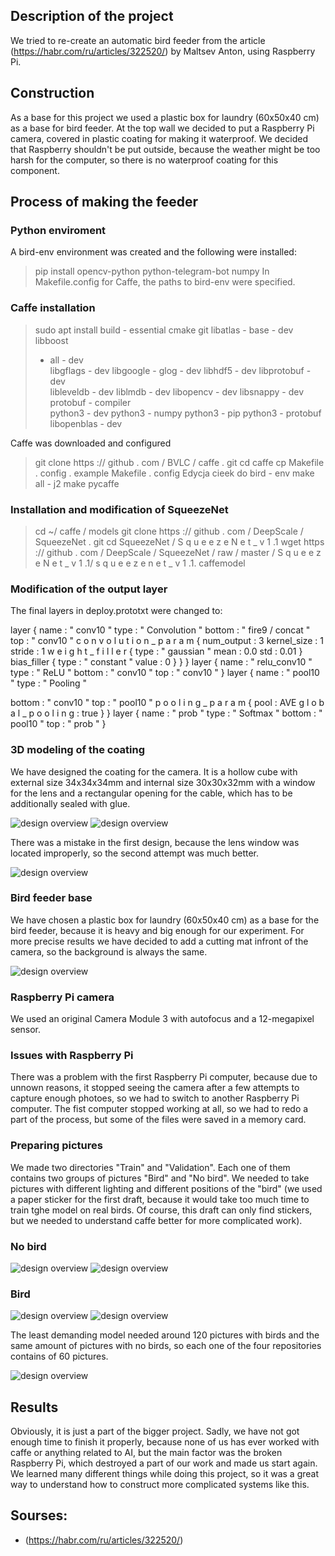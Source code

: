 ## Description of the project

We tried to re-create an automatic bird feeder from the article (https://habr.com/ru/articles/322520/) by Maltsev Anton, using Raspberry Pi.

## Construction

As a base for this project we used a plastic box for laundry (60x50x40 cm) as a base for bird feeder. At the top wall we decided to put a Raspberry Pi camera, covered in plastic coating for making it waterproof. We decided that Raspberry shouldn't be put outside, because the weather might be too harsh for the computer, so there is no waterproof coating for this component.


## Process of making the feeder


### Python enviroment
A bird-env environment was created and the following were installed:

> pip install opencv-python python-telegram-bot numpy
> In Makefile.config for Caffe, the paths to bird-env were specified.

### Caffe installation

> sudo apt install build - essential cmake git libatlas - base - dev libboost
> - all - dev \
> libgflags - dev libgoogle - glog - dev libhdf5 - dev libprotobuf - dev \
> libleveldb - dev liblmdb - dev libopencv - dev libsnappy - dev protobuf -
> compiler \
> python3 - dev python3 - numpy python3 - pip python3 - protobuf libopenblas -
> dev

Caffe was downloaded and configured

> git clone https :// github . com / BVLC / caffe . git
> cd caffe
> cp Makefile . config . example Makefile . config
> Edycja cieek do bird - env
> make all - j2
> make pycaffe

### Installation and modification of SqueezeNet
> cd ~/ caffe / models
> git clone https :// github . com / DeepScale / SqueezeNet . git
> cd SqueezeNet / S q u e e z e N e t _ v 1 .1
> wget https :// github . com / DeepScale / SqueezeNet / raw / master / S q u e e z e N e t _ v 1
> .1/ s q u e e z e n e t _ v 1 .1. caffemodel

### Modification of the output layer

The final layers in deploy.prototxt were changed to:

layer {
name : " conv10 "
type : " Convolution "
bottom : " fire9 / concat "
top : " conv10 "
c o n v o l u t i o n _ p a r a m {
num_output : 3
kernel_size : 1
stride : 1
w e i g h t _ f i l l e r {
type : " gaussian "
mean : 0.0
std : 0.01
}
bias_filler {
type : " constant "
value : 0
}
}
}
layer {
name : " relu_conv10 "
type : " ReLU "
bottom : " conv10 "
top : " conv10 "
}
layer {
name : " pool10 "
type : " Pooling "

bottom : " conv10 "
top : " pool10 "
p o o l i n g _ p a r a m {
pool : AVE
g l o b a l _ p o o l i n g : true
}
}
layer {
name : " prob "
type : " Softmax "
bottom : " pool10 "
top : " prob "
}

### 3D modeling of the coating

We have designed the coating for the camera. It is a hollow cube with external size 34x34x34mm and internal size 30x30x32mm with a window for the lens and a rectangular opening for the cable, which has to be additionally sealed with glue. 

![design overview](box2.png) 
![design overview](printer.JPG) 

There was a mistake in the first design, because the lens window was located improperly, so the second attempt was much better.

![design overview](IMG_1115.jpeg) 

### Bird feeder base

We have chosen a plastic box for laundry (60x50x40 cm) as a base for the bird feeder, because it is heavy and big enough for our experiment. For more precise results we have decided to add a cutting mat infront of the camera, so the background is always the same.

![design overview](IMG_1114.jpeg) 

### Raspberry Pi camera

We used an original Camera Module 3 with autofocus and a 12-megapixel sensor. 

### Issues with Raspberry Pi

There was a problem with the first Raspberry Pi computer, because due to unnown reasons, it stopped seeing the camera after a few attempts to capture enough photoes, so we had to switch to another Raspberry Pi computer. The fist computer stopped working at all, so we had to redo a part of the process, but some of the files were saved in a memory card.

### Preparing pictures

We made two directories "Train" and "Validation". Each one of them contains two groups of pictures "Bird" and "No bird". We needed to take pictures with different lighting and different positions of the "bird" (we used a paper sticker for the first draft, because it would take too much time to train tghe model on real birds. Of course, this draft can only find stickers, but we needed to understand caffe better for more complicated work).

### No bird
![design overview](image_0000.jpg) 
![design overview](image_0021.jpg) 
### Bird
![design overview](image_0019.jpg) 
![design overview](image_0003.jpg) 

The least demanding model needed around 120 pictures with birds and the same amount of pictures with no birds, so each one of the four repositories contains of 60 pictures.

![design overview](IMG_1116.jpeg) 

## Results

Obviously, it is just a part of the bigger project. Sadly, we have not got enough time to finish it properly, because none of us has ever worked with caffe or anything related to AI, but the main factor was the broken Raspberry Pi, which destroyed a part of our work and made us start again. We learned many different things while doing this project, so it was a great way to understand how to construct more complicated systems like this.


## Sourses:
- (https://habr.com/ru/articles/322520/)
  
